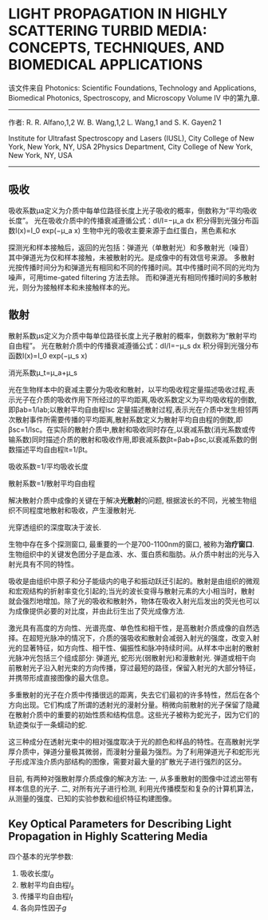# LIGHT PROPAGATION IN HIGHLY SCATTERING TURBID MEDIA: CONCEPTS, TECHNIQUES, AND BIOMEDICAL APPLICATIONS

该文件来自 Photonics: Scientific Foundations, Technology and Applications, Biomedical Photonics, Spectroscopy, and Microscopy Volume IV 中的第九章. 

---

作者: R. R. Alfano,1,2 W. B. Wang,1,2 L. Wang,1 and S. K. Gayen2 1

Institute for Ultrafast Spectroscopy and Lasers (IUSL), City College of New York, New York, NY, USA 2Physics Department, City College of New York, New York, NY, USA

---
## 吸收
吸收系数μa定义为介质中每单位路径长度上光子吸收的概率，倒数称为“平均吸收长度”。
光在吸收介质中的传播衰减遵循公式：dI/I=−μ_a dx
积分得到光强分布函数I(x)=I_0  exp⁡(−μ_a x)
生物中光的吸收主要来源于血红蛋白，黑色素和水


探测光和样本接触后，返回的光包括：弹道光（单散射光）和多散射光（噪音）
其中弹道光为仅和样本接触，未被散射的光。是成像中的有效信号来源。
多散射光按传播时间分为和弹道光有相同和不同的传播时间。其中传播时间不同的光均为噪声，可用time-gated filtering 方法去除。
而和弹道光有相同传播时间的多散射光，则分为接触样本和未接触样本的光。

## 散射

散射系数μs定义为介质中每单位路径长度上光子散射的概率，倒数称为“散射平均自由程”。
光在散射介质中的传播衰减遵循公式：dI/I=−μ_s dx
积分得到光强分布函数I(x)=I_0  exp⁡(−μ_s x)

消光系数μ_t=μ_a+μ_s

光在生物样本中的衰减主要分为吸收和散射，以平均吸收程定量描述吸收过程,表示光子在介质的吸收作用下所经过的平均距离,吸收系数定义为平均吸收程的倒数,即βab=1/lab;以散射平均自由程lsc 定量描述散射过程,表示光在介质中发生相邻两次散射事件所需要传播的平均距离,散射系数定义为散射平均自由程的倒数,即βsc=1/lsc。在实际的散射介质中,散射和吸收同时存在,以衰减系数(消光系数或传输系数)同时描述介质的散射和吸收作用,即衰减系数βt=βab+βsc,以衰减系数的倒数描述平均自由程lt=1/βt。

吸收系数=1/平均吸收长度

散射系数=1/散射平均自由程

解决散射介质中成像的关键在于解决**光散射**的问题, 根据波长的不同，光被生物组织不同程度地散射和吸收，产生漫散射光. 

光穿透组织的深度取决于波长. 

生物中存在多个探测窗口, 最重要的一个是700-1100nm的窗口, 被称为**治疗窗口**. 生物组织中的关键发色团分子是血液、水、蛋白质和脂肪。从介质中射出的光与入射光具有不同的特性。

吸收是由组织中原子和分子能级内的电子和振动跃迁引起的。散射是由组织的微观和宏观结构的折射率变化引起的;当光的波长变得与散射元素的大小相当时，散射就会强烈地增加。除了光的吸收和散射外，物体在吸收入射光后发出的荧光也可以为成像提供必要的对比度，并由此衍生出了荧光成像方法. 


激光具有高度的方向性、光谱亮度、单色性和相干性，是高散射介质成像的自然选择。在超短光脉冲的情况下，介质的强吸收和散射会减弱入射光的强度，改变入射光的显著特征，如方向性、相干性、偏振性和脉冲持续时间。从样本中出射的散射光脉冲光包括三个组成部分: 弹道光, 蛇形光(弱散射光)和漫散射光. 弹道或相干向前散射光子沿入射光束的方向传播，穿过最短的路径，保留入射光的大部分特征，并携带形成直接图像的最大信息。

多重散射的光子在介质中传播很远的距离，失去它们最初的许多特性，然后在各个方向出现。它们构成了所谓的透射光的漫射分量。稍微向前散射的光子保留了隐藏在散射介质中的重要的初始性质和结构信息。这些光子被称为蛇光子，因为它们的轨迹类似于一条蠕动的蛇. 

这三种成分在透射光束中的相对强度取决于光的颜色和样品的特性。在高散射光学厚介质中，弹道分量极其微弱，而漫射分量最为强烈。为了利用弹道光子和蛇形光子形成浑浊介质内部结构的图像，需要对最大量的扩散光子进行强烈的区分。

目前, 有两种对强散射厚介质成像的解决方法: 一, 从多重散射的图像中过滤出带有样本信息的光子. 二, 对所有光子进行检测, 利用光传播模型和复杂的计算机算法，从测量的强度、已知的实验参数和组织特征构建图像。


## Key Optical Parameters for Describing Light Propagation in Highly Scattering Media

四个基本的光学参数: 
1. 吸收长度$l_{a}$
2. 散射平均自由程$l_{s}$
3. 传播平均自由程$l_{t}$
4. 各向异性因子$g$

